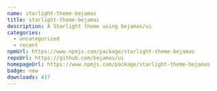 ```yaml
---
name: starlight-theme-bejamas
title: starlight-theme-bejamas
description: A Starlight theme using bejamas/ui
categories:
  - uncategorized
  - recent
npmUrl: https://www.npmjs.com/package/starlight-theme-bejamas
repoUrl: https://github.com/bejamas/ui
homepageUrl: https://www.npmjs.com/package/starlight-theme-bejamas
badge: new
downloads: 417
---
```

